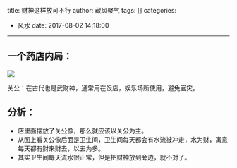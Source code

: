 title: 财神这样放可不行
author: 藏风聚气
tags: []
categories:
  - 风水
date: 2017-08-02 14:18:00
---

一个药店内局：
-------
![](http://fs-image.pull.net.cn/17-8-2/59942560.jpg!800)


关公：在古代也是武财神，通常用在饭店，娱乐场所使用，避免官灾。

分析：
--------
- 店里面摆放了关公像，那么就应该以关公为主。
- 从图上看关公像后面是卫生间，卫生间每天都会有水流被冲走，水为财，寓意每天都有财来财去，以去为多。
- 其实卫生间每天流水很正常，但是把财神放到旁边，就不对了。